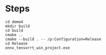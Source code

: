 # Steps

```shell
cd demo4
mkdir build
cd build
cmake ..
cmake --build . -- /p:Configuration=Release
cd Release
onnx_tensorrt_win_project.exe
```

